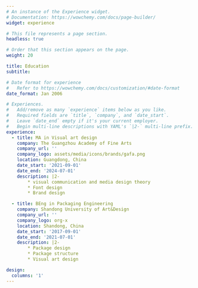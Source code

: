 ```yaml
---
# An instance of the Experience widget.
# Documentation: https://wowchemy.com/docs/page-builder/
widget: experience

# This file represents a page section.
headless: true

# Order that this section appears on the page.
weight: 20

title: Education
subtitle:

# Date format for experience
#   Refer to https://wowchemy.com/docs/customization/#date-format
date_format: Jan 2006

# Experiences.
#   Add/remove as many `experience` items below as you like.
#   Required fields are `title`, `company`, and `date_start`.
#   Leave `date_end` empty if it's your current employer.
#   Begin multi-line descriptions with YAML's `|2-` multi-line prefix.
experience:
  - title: MA in Visual art design
    company: The Guangzhou Academy of Fine Arts
    company_url: ''
    company_logo: assets/media/icons/brands/gafa.png
    location: Guangdong, China
    date_start: '2021-09-01'
    date_end: '2024-07-01'
    description: |2-
        * visual communication and media design theory
        * Font design
        * Brand design

  - title: BEng in Packaging Engineering
    company: Shandong University of Art&Design
    company_url: ''
    company_logo: org-x
    location: Shandong, China
    date_start: '2017-09-01'
    date_end: '2021-07-01'
    description: |2-
        * Package design
        * Package structure
        * Visual art design

design:
  columns: '1'
---
```

